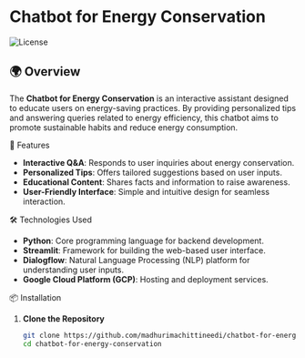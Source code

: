 # Chatbot for Energy Conservation

![License](https://img.shields.io/badge/license-MIT-blue.svg)

## 🌍 Overview

The **Chatbot for Energy Conservation** is an interactive assistant designed to educate users on energy-saving practices. By providing personalized tips and answering queries related to energy efficiency, this chatbot aims to promote sustainable habits and reduce energy consumption.

🚀 Features

- **Interactive Q&A**: Responds to user inquiries about energy conservation.
- **Personalized Tips**: Offers tailored suggestions based on user inputs.
- **Educational Content**: Shares facts and information to raise awareness.
- **User-Friendly Interface**: Simple and intuitive design for seamless interaction.

🛠️ Technologies Used

- **Python**: Core programming language for backend development.
- **Streamlit**: Framework for building the web-based user interface.
- **Dialogflow**: Natural Language Processing (NLP) platform for understanding user inputs.
- **Google Cloud Platform (GCP)**: Hosting and deployment services.

📦 Installation

1. **Clone the Repository**

   ```bash
   git clone https://github.com/madhurimachittineedi/chatbot-for-energy-conservation.git
   cd chatbot-for-energy-conservation
